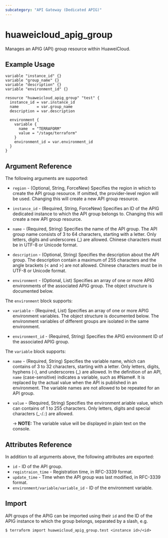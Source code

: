 ```yaml
---
subcategory: "API Gateway (Dedicated APIG)"
---
```


# huaweicloud_apig_group

Manages an APIG (API) group resource within HuaweiCloud.

## Example Usage

```hcl
variable "instance_id" {}
variable "group_name" {}
variable "description" {}
variable "environment_id" {}

resource "huaweicloud_apig_group" "test" {
  instance_id = var.instance_id
  name        = var.group_name
  description = var.description

  environment {
    variable {
      name  = "TERRAFORM"
      value = "/stage/terraform"
    }
    environment_id = var.environment_id
  }
}
```

## Argument Reference

The following arguments are supported:

* `region` - (Optional, String, ForceNew) Specifies the region in which to create the API group resource.
  If omitted, the provider-level region will be used.
  Changing this will create a new API group resource.

* `instance_id` - (Required, String, ForceNew) Specifies an ID of the APIG dedicated instance to which the
  API group belongs to.
  Changing this will create a new API group resource.

* `name` - (Required, String) Specifies the name of the API group.
  The API group name consists of 3 to 64 characters, starting with a letter.
  Only letters, digits and underscores (_) are allowed.
  Chinese characters must be in UTF-8 or Unicode format.

* `description` - (Optional, String) Specifies the description about the API group.
  The description contain a maximum of 255 characters and the angle brackets (< and >) are not allowed.
  Chinese characters must be in UTF-8 or Unicode format.

* `environment` - (Optional, List) Specifies an array of one or more APIG environments of the associated APIG group.
  The object structure is documented below.

The `environment` block supports:

* `variable` - (Required, List) Specifies an array of one or more APIG environment variables.
  The object structure is documented below.
  The environment variables of different groups are isolated in the same environment.

* `environment_id` - (Required, String) Specifies the APIG environment ID of the associated APIG group.

The `variable` block supports:

* `name` - (Required, String) Specifies the variable name, which can contains of 3 to 32 characters,
  starting with a letter.
  Only letters, digits, hyphens (-), and underscores (_) are allowed.
  In the definition of an API, `name` (case-sensitive) indicates a variable, such as #Name#.
  It is replaced by the actual value when the API is published in an environment.
  The variable names are not allowed to be repeated for an API group.

* `value` - (Required, String) Specifies the environment ariable value, which can contains of 1 to 255 characters.
  Only letters, digits and special characters (_-/.:) are allowed.

  -> **NOTE:** The variable value will be displayed in plain text on the console.

## Attributes Reference

In addition to all arguments above, the following attributes are exported:

* `id` - ID of the API group.
* `registraion_time` - Registration time, in RFC-3339 format.
* `update_time` - Time when the API group was last modified, in RFC-3339 format.
* `environment/variable/variable_id` - ID of the environment variable.

## Import

API groups of the APIG can be imported using their `id` and the ID of the APIG instance to which the group belongs,
separated by a slash, e.g.
```
$ terraform import huaweicloud_apig_group.test <instance id>/<id>
```
